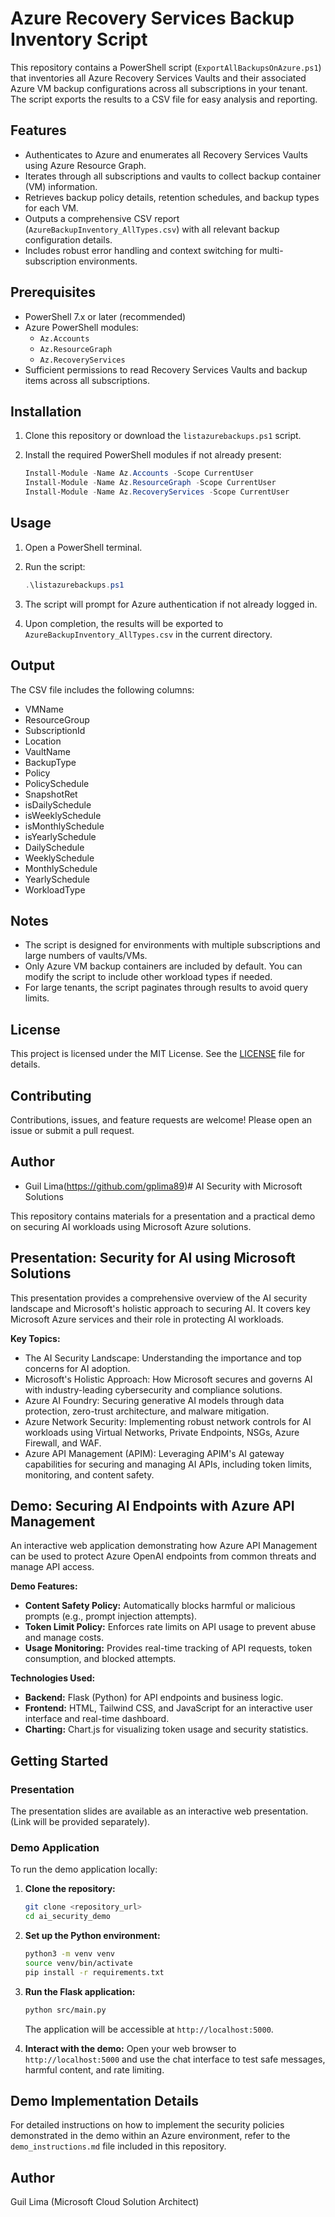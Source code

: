# Azure Recovery Services Backup Inventory Script

This repository contains a PowerShell script (`ExportAllBackupsOnAzure.ps1`) that inventories all Azure Recovery Services Vaults and their associated Azure VM backup configurations across all subscriptions in your tenant. The script exports the results to a CSV file for easy analysis and reporting.

## Features

- Authenticates to Azure and enumerates all Recovery Services Vaults using Azure Resource Graph.
- Iterates through all subscriptions and vaults to collect backup container (VM) information.
- Retrieves backup policy details, retention schedules, and backup types for each VM.
- Outputs a comprehensive CSV report (`AzureBackupInventory_AllTypes.csv`) with all relevant backup configuration details.
- Includes robust error handling and context switching for multi-subscription environments.

## Prerequisites

- PowerShell 7.x or later (recommended)
- Azure PowerShell modules:
  - `Az.Accounts`
  - `Az.ResourceGraph`
  - `Az.RecoveryServices`
- Sufficient permissions to read Recovery Services Vaults and backup items across all subscriptions.

## Installation

1. Clone this repository or download the `listazurebackups.ps1` script.
2. Install the required PowerShell modules if not already present:

   ```powershell
   Install-Module -Name Az.Accounts -Scope CurrentUser
   Install-Module -Name Az.ResourceGraph -Scope CurrentUser
   Install-Module -Name Az.RecoveryServices -Scope CurrentUser
   ```

## Usage

1. Open a PowerShell terminal.
2. Run the script:

   ```powershell
   .\listazurebackups.ps1
   ```

3. The script will prompt for Azure authentication if not already logged in.
4. Upon completion, the results will be exported to `AzureBackupInventory_AllTypes.csv` in the current directory.

## Output

The CSV file includes the following columns:
- VMName
- ResourceGroup
- SubscriptionId
- Location
- VaultName
- BackupType
- Policy
- PolicySchedule
- SnapshotRet
- isDailySchedule
- isWeeklySchedule
- isMonthlySchedule
- isYearlySchedule
- DailySchedule
- WeeklySchedule
- MonthlySchedule
- YearlySchedule
- WorkloadType

## Notes

- The script is designed for environments with multiple subscriptions and large numbers of vaults/VMs.
- Only Azure VM backup containers are included by default. You can modify the script to include other workload types if needed.
- For large tenants, the script paginates through results to avoid query limits.

## License

This project is licensed under the MIT License. See the [LICENSE](LICENSE) file for details.

## Contributing

Contributions, issues, and feature requests are welcome! Please open an issue or submit a pull request.

## Author

- Guil Lima(https://github.com/gplima89)# AI Security with Microsoft Solutions

This repository contains materials for a presentation and a practical demo on securing AI workloads using Microsoft Azure solutions.

## Presentation: Security for AI using Microsoft Solutions

This presentation provides a comprehensive overview of the AI security landscape and Microsoft's holistic approach to securing AI. It covers key Microsoft Azure services and their role in protecting AI workloads.

**Key Topics:**
- The AI Security Landscape: Understanding the importance and top concerns for AI adoption.
- Microsoft's Holistic Approach: How Microsoft secures and governs AI with industry-leading cybersecurity and compliance solutions.
- Azure AI Foundry: Securing generative AI models through data protection, zero-trust architecture, and malware mitigation.
- Azure Network Security: Implementing robust network controls for AI workloads using Virtual Networks, Private Endpoints, NSGs, Azure Firewall, and WAF.
- Azure API Management (APIM): Leveraging APIM's AI gateway capabilities for securing and managing AI APIs, including token limits, monitoring, and content safety.

## Demo: Securing AI Endpoints with Azure API Management

An interactive web application demonstrating how Azure API Management can be used to protect Azure OpenAI endpoints from common threats and manage API access.

**Demo Features:**
- **Content Safety Policy:** Automatically blocks harmful or malicious prompts (e.g., prompt injection attempts).
- **Token Limit Policy:** Enforces rate limits on API usage to prevent abuse and manage costs.
- **Usage Monitoring:** Provides real-time tracking of API requests, token consumption, and blocked attempts.

**Technologies Used:**
- **Backend:** Flask (Python) for API endpoints and business logic.
- **Frontend:** HTML, Tailwind CSS, and JavaScript for an interactive user interface and real-time dashboard.
- **Charting:** Chart.js for visualizing token usage and security statistics.

## Getting Started

### Presentation

The presentation slides are available as an interactive web presentation. (Link will be provided separately).

### Demo Application

To run the demo application locally:

1.  **Clone the repository:**
    ```bash
    git clone <repository_url>
    cd ai_security_demo
    ```
2.  **Set up the Python environment:**
    ```bash
    python3 -m venv venv
    source venv/bin/activate
    pip install -r requirements.txt
    ```
3.  **Run the Flask application:**
    ```bash
    python src/main.py
    ```
    The application will be accessible at `http://localhost:5000`.

4.  **Interact with the demo:**
    Open your web browser to `http://localhost:5000` and use the chat interface to test safe messages, harmful content, and rate limiting.

## Demo Implementation Details

For detailed instructions on how to implement the security policies demonstrated in the demo within an Azure environment, refer to the `demo_instructions.md` file included in this repository.

## Author

Guil Lima (Microsoft Cloud Solution Architect)


